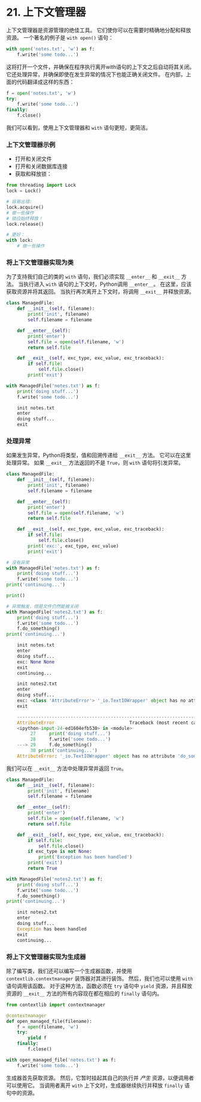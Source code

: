 # 21. 上下文管理器

上下文管理器是资源管理的绝佳工具。 它们使你可以在需要时精确地分配和释放资源。 一个著名的例子是 `with open()` 语句：

```python
with open('notes.txt', 'w') as f:
    f.write('some todo...')
```

这将打开一个文件，并确保在程序执行离开with语句的上下文之后自动将其关闭。 它还处理异常，并确保即使在发生异常的情况下也能正确关闭文件。 在内部，上面的代码翻译成这样的东西：

```python
f = open('notes.txt', 'w')
try:
    f.write('some todo...')
finally:
    f.close()
```

我们可以看到，使用上下文管理器和 `with` 语句更短，更简洁。

### 上下文管理器示例

- 打开和关闭文件
- 打开和关闭数据库连接
- 获取和释放锁：

```python
from threading import Lock
lock = Lock()

# 容易出错:
lock.acquire()
# 做一些操作
# 锁应始终释放！
lock.release()

# 更好：
with lock:
    # 做一些操作
```

### 将上下文管理器实现为类

为了支持我们自己的类的 `with` 语句，我们必须实现 `__enter__` 和 `__exit__` 方法。 当执行进入 `with` 语句的上下文时，Python调用 `__enter__`。 在这里，应该获取资源并将其返回。 当执行再次离开上下文时，将调用 `__exit__` 并释放资源。

```python
class ManagedFile:
    def __init__(self, filename):
        print('init', filename)
        self.filename = filename

    def __enter__(self):
        print('enter')
        self.file = open(self.filename, 'w')
        return self.file

    def __exit__(self, exc_type, exc_value, exc_traceback):
        if self.file:
            self.file.close()
        print('exit')

with ManagedFile('notes.txt') as f:
    print('doing stuff...')
    f.write('some todo...')
```

```python
    init notes.txt
    enter
    doing stuff...
    exit
```

### 处理异常

如果发生异常，Python将类型，值和回溯传递给 `__exit__` 方法。 它可以在这里处理异常。 如果 `__exit__` 方法返回的不是 `True`，则 `with` 语句将引发异常。

```python
class ManagedFile:
    def __init__(self, filename):
        print('init', filename)
        self.filename = filename

    def __enter__(self):
        print('enter')
        self.file = open(self.filename, 'w')
        return self.file

    def __exit__(self, exc_type, exc_value, exc_traceback):
        if self.file:
            self.file.close()
        print('exc:', exc_type, exc_value)
        print('exit')

# 没有异常
with ManagedFile('notes.txt') as f:
    print('doing stuff...')
    f.write('some todo...')
print('continuing...')

print()

# 异常触发，但是文件仍然能被关闭
with ManagedFile('notes2.txt') as f:
    print('doing stuff...')
    f.write('some todo...')
    f.do_something()
print('continuing...')
```

```python
    init notes.txt
    enter
    doing stuff...
    exc: None None
    exit
    continuing...

    init notes2.txt
    enter
    doing stuff...
    exc: <class 'AttributeError'> '_io.TextIOWrapper' object has no attribute 'do_something'
    exit

    ---------------------------------------------------------------------------
    AttributeError                            Traceback (most recent call last)
    <ipython-input-24-ed1604efb530> in <module>
         27     print('doing stuff...')
         28     f.write('some todo...')
    ---> 29     f.do_something()
         30 print('continuing...')
    AttributeError: '_io.TextIOWrapper' object has no attribute 'do_something'
```

我们可以在 `__exit__` 方法中处理异常并返回 `True`。

```python
class ManagedFile:
    def __init__(self, filename):
        print('init', filename)
        self.filename = filename

    def __enter__(self):
        print('enter')
        self.file = open(self.filename, 'w')
        return self.file

    def __exit__(self, exc_type, exc_value, exc_traceback):
        if self.file:
            self.file.close()
        if exc_type is not None:
            print('Exception has been handled')
        print('exit')
        return True

with ManagedFile('notes2.txt') as f:
    print('doing stuff...')
    f.write('some todo...')
    f.do_something()
print('continuing...')
```

```python
    init notes2.txt
    enter
    doing stuff...
    Exception has been handled
    exit
    continuing...
```

### 将上下文管理器实现为生成器

除了编写类，我们还可以编写一个生成器函数，并使用 `contextlib.contextmanager` 装饰器对其进行装饰。 然后，我们也可以使用 `with` 语句调用该函数。 对于这种方法，函数必须在 `try` 语句中 `yield` 资源，并且释放资源的 `__exit__` 方法的所有内容现在都在相应的 `finally` 语句内。

```python
from contextlib import contextmanager

@contextmanager
def open_managed_file(filename):
    f = open(filename, 'w')
    try:
        yield f
    finally:
        f.close()

with open_managed_file('notes.txt') as f:
    f.write('some todo...')
```

生成器首先获取资源。 然后，它暂时挂起其自己的执行并 *产生* 资源，以便调用者可以使用它。 当调用者离开 `with` 上下文时，生成器继续执行并释放 `finally` 语句中的资源。